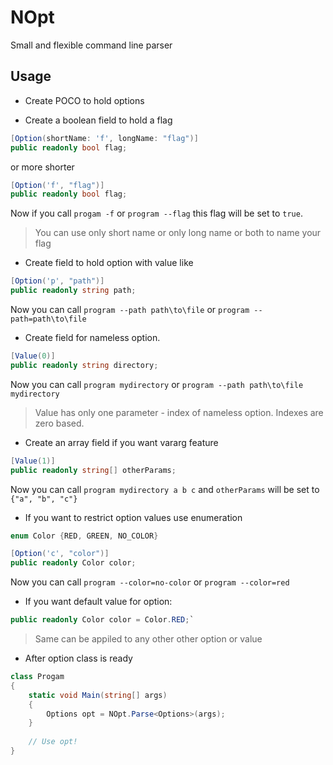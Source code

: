 # NOpt

Small and flexible command line parser

## Usage

* Create POCO to hold options

* Create a boolean field to hold a flag
``` cs
[Option(shortName: 'f', longName: "flag")]
public readonly bool flag;
```
or more shorter
``` cs
[Option('f', "flag")]
public readonly bool flag;
```
Now if you call `progam -f` or `program --flag` this flag will be set to `true`.
> You can use only short name or only long name or both to name your flag

* Create field to hold option with value like
``` cs
[Option('p', "path")]
public readonly string path;
```
Now you can call `program --path path\to\file` or `program --path=path\to\file`

* Create field for nameless option.
``` cs
[Value(0)]
public readonly string directory;
```
Now you can call `program mydirectory` or `program --path path\to\file mydirectory`
> Value has only one parameter - index of nameless option. Indexes are zero based.

* Create an array field if you want vararg feature
``` cs
[Value(1)]
public readonly string[] otherParams; 
```
Now you can call `program mydirectory a b c` and `otherParams` will be set to `{"a", "b", "c"}`

* If you want to restrict option values use enumeration
``` cs 
enum Color {RED, GREEN, NO_COLOR}
```
``` cs
[Option('c', "color")]
public readonly Color color;
```
Now you can call `program --color=no-color` or `program --color=red`

* If you want default value for option: 
``` cs
public readonly Color color = Color.RED;`
```
> Same can be appiled to any other other option or value

* After option class is ready
``` cs
class Progam
{
    static void Main(string[] args)
    {
        Options opt = NOpt.Parse<Options>(args);
    }
	
	// Use opt!
}
```
